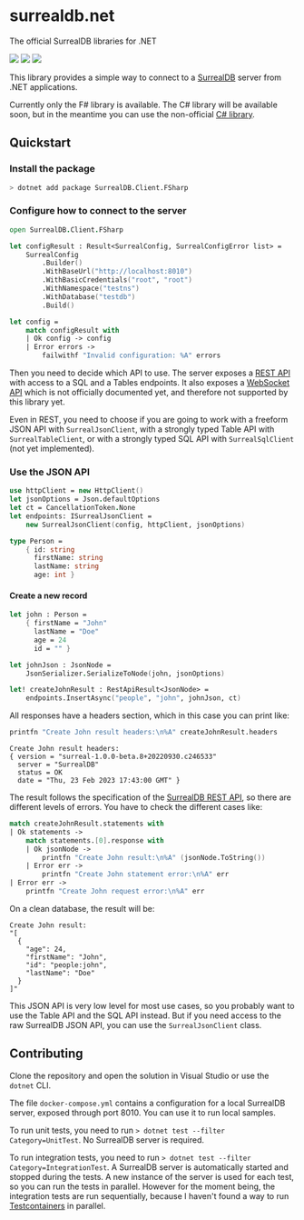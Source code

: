 # surrealdb.net

The official SurrealDB libraries for .NET

[![](https://img.shields.io/badge/status-beta-ff00bb.svg?style=flat-square)](https://github.com/surrealdb/surrealdb.net) [![](https://img.shields.io/badge/docs-view-44cc11.svg?style=flat-square)](https://surrealdb.com/docs/integration/libraries/dotnet) [![](https://img.shields.io/badge/license-Apache_License_2.0-00bfff.svg?style=flat-square)](https://github.com/surrealdb/surrealdb.net)

This library provides a simple way to connect to a [SurrealDB](https://surrealdb.com) server from .NET applications.

Currently only the F# library is available. The C# library will be available soon, but in the meantime you can use the non-official [C# library](https://github.com/Surreal-Net/Surreal.Net).

## Quickstart

### Install the package

```bash
> dotnet add package SurrealDB.Client.FSharp
```

### Configure how to connect to the server

```fsharp
open SurrealDB.Client.FSharp

let configResult : Result<SurrealConfig, SurrealConfigError list> =
    SurrealConfig
        .Builder()
        .WithBaseUrl("http://localhost:8010")
        .WithBasicCredentials("root", "root")
        .WithNamespace("testns")
        .WithDatabase("testdb")
        .Build()

let config =
    match configResult with
    | Ok config -> config
    | Error errors ->
        failwithf "Invalid configuration: %A" errors
```

Then you need to decide which API to use. The server exposes a [REST API](https://surrealdb.com/docs/integration/http) with access to a SQL and a Tables endpoints. It also exposes a [WebSocket API](https://surrealdb.com/docs/integration/websockets) which is not officially documented yet, and therefore not supported by this library yet.

Even in REST, you need to choose if you are going to work with a freeform JSON API with `SurrealJsonClient`, with a strongly typed Table API with `SurrealTableClient`, or with a strongly typed SQL API with `SurrealSqlClient` (not yet implemented).

### Use the JSON API

```fsharp
use httpClient = new HttpClient()
let jsonOptions = Json.defaultOptions
let ct = CancellationToken.None
let endpoints: ISurrealJsonClient =
    new SurrealJsonClient(config, httpClient, jsonOptions)

type Person =
    { id: string
      firstName: string
      lastName: string
      age: int }
```

#### Create a new record

```fsharp
let john : Person =
    { firstName = "John"
      lastName = "Doe"
      age = 24
      id = "" }

let johnJson : JsonNode =
    JsonSerializer.SerializeToNode(john, jsonOptions)

let! createJohnResult : RestApiResult<JsonNode> =
    endpoints.InsertAsync("people", "john", johnJson, ct)
```

All responses have a headers section, which in this case you can print like:

```fsharp
printfn "Create John result headers:\n%A" createJohnResult.headers
```

```text
Create John result headers:
{ version = "surreal-1.0.0-beta.8+20220930.c246533"
  server = "SurrealDB"
  status = OK
  date = "Thu, 23 Feb 2023 17:43:00 GMT" }
```

The result follows the specification of the [SurrealDB REST API](https://surrealdb.com/docs/integration/http), so there are different levels of errors. You have to check the different cases like:

```fsharp
match createJohnResult.statements with
| Ok statements ->
    match statements.[0].response with
    | Ok jsonNode ->
        printfn "Create John result:\n%A" (jsonNode.ToString())
    | Error err ->
        printfn "Create John statement error:\n%A" err
| Error err ->
    printfn "Create John request error:\n%A" err
```

On a clean database, the result will be:

```text
Create John result:
"[
  {
    "age": 24,
    "firstName": "John",
    "id": "people:john",
    "lastName": "Doe"
  }
]"
```

This JSON API is very low level for most use cases, so you probably want to use the Table API and the SQL API instead. But if you need access to the raw SurrealDB JSON API, you can use the `SurrealJsonClient` class.

## Contributing

Clone the repository and open the solution in Visual Studio or use the `dotnet` CLI.

The file `docker-compose.yml` contains a configuration for a local SurrealDB server, exposed through port 8010. You can use it to run local samples.

To run unit tests, you need to run `> dotnet test --filter Category=UnitTest`. No SurrealDB server is required.

To run integration tests, you need to run `> dotnet test --filter Category=IntegrationTest`. A SurrealDB server is automatically started and stopped during the tests. A new instance of the server is used for each test, so you can run the tests in parallel. However for the moment being, the integration tests are run sequentially, because I haven't found a way to run [Testcontainers](https://dotnet.testcontainers.org/) in parallel.

